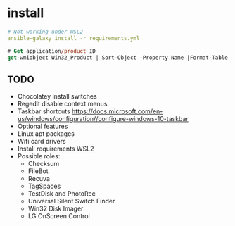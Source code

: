 # install

```yml
# Not working under WSL2
ansible-galaxy install -r requirements.yml
```

```ps
# Get application/product ID
get-wmiobject Win32_Product | Sort-Object -Property Name |Format-Table IdentifyingNumber, Name, LocalPackage -AutoSize
```

## TODO

* Chocolatey install switches
* Regedit disable context menus
* Taskbar shortcuts https://docs.microsoft.com/en-us/windows/configuration//configure-windows-10-taskbar
* Optional features
* Linux apt packages
* Wifi card drivers
* Install requirements WSL2
* Possible roles:
  * Checksum
  * FileBot
  * Recuva
  * TagSpaces
  * TestDisk and PhotoRec
  * Universal Silent Switch Finder
  * Win32 Disk Imager
  * LG OnScreen Control
